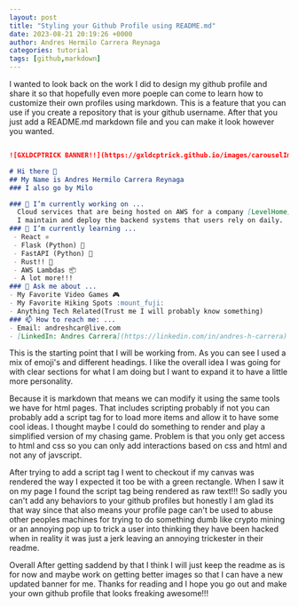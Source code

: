 ```yaml
---
layout: post
title: "Styling your Github Profile using README.md"
date: 2023-08-21 20:19:26 +0000
author: Andres Hermilo Carrera Reynaga
categories: tutorial
tags: [github,markdown]
---
```

I wanted to look back on the work I did to design my github profile and share it so that hopefully even more poeple can come to learn how to customize their own profiles using markdown. This is a feature that you can use if you create a repository that is your github username. After that you just add a README.md markdown file and you can make it look however you wanted.

```markdown 

![GXLDCPTRICK BANNER!!](https://gxldcptrick.github.io/images/carouselImages/gxldcptbanner.png)

# Hi there 👋
## My Name is Andres Hermilo Carrera Reynaga
### I also go by Milo

### 🔭 I’m currently working on ...
  Cloud services that are being hosted on AWS for a company [LevelHome](https://level.co) 🏠. 
  I maintain and deploy the backend systems that users rely on daily.
### 🌱 I’m currently learning ...
 - React ⚛️ 
 - Flask (Python) 🐍
 - FastAPI (Python) 🐍
 - Rust!! 🦀
 - AWS Lambdas 📦
 - A lot more!!!
### 💬 Ask me about ...
- My Favorite Video Games 🎮
- My Favorite Hiking Spots :mount_fuji:
- Anything Tech Related(Trust me I will probably know something)
### 📫 How to reach me: ...
- Email: andreshcar@live.com
- [LinkedIn: Andres Carrera](https://linkedin.com/in/andres-h-carrera)

```

This is the starting point that I will be working from. As you can see I used a mix of emoji's and different headings. I like the overall idea I was going for with clear sections for what I am doing but I want to expand it to have a little more personality.

Because it is markdown that means we can modify it using the same tools we have for html pages. That includes scripting probably if not you can probably add a script tag for to load more items and allow it to have some cool ideas. I thought maybe I could do something to render and play a simplified version of my chasing game. Problem is that you only get access to html and css so you can only add interactions based on css and html and not any of javscript.

After trying to add a script tag I went to checkout if my canvas was rendered the way I expected it too be with a green rectangle. When I saw it on my page I found the script tag being rendered as raw text!!! So sadly you can't add any behaviors to your github profiles but honestly I am glad its that way since that also means your profile page can't be used to abuse other peoples machines for trying to do something dumb like crypto mining or an annoying pop up to trick a user into thinking they have been hacked when in reality it was just a jerk leaving an annoying trickester in their readme.

Overall After getting saddend by that I think I will just keep the readme as is for now and maybe work on getting better images so that I can have a new updated banner for me. Thanks for reading and I hope you go out and make your own github profile that looks freaking awesome!!!